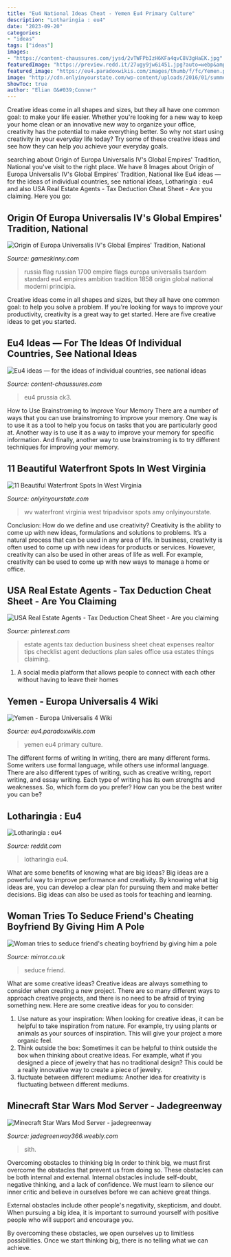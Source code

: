 ```yaml
---
title: "Eu4 National Ideas Cheat - Yemen Eu4 Primary Culture"
description: "Lotharingia : eu4"
date: "2023-09-20"
categories:
- "ideas"
tags: ["ideas"]
images:
- "https://content-chaussures.com/jysd/2vTWFPbIzH6KFa4qvC8V3gHaEK.jpg"
featuredImage: "https://preview.redd.it/27ugy9jw6i451.jpg?auto=webp&amp;s=cf6c4563c7601979b74b2a9fc65d2a22581d75cc"
featured_image: "https://eu4.paradoxwikis.com/images/thumb/f/fc/Yemen.png/330px-Yemen.png"
image: "http://cdn.onlyinyourstate.com/wp-content/uploads/2016/01/summersville2-700x394.jpg"
ShowToc: true
author: "Elian O&#039;Conner"
---
```



Creative ideas come in all shapes and sizes, but they all have one common goal: to make your life easier. Whether you're looking for a new way to keep your home clean or an innovative new way to organize your office, creativity has the potential to make everything better. So why not start using creativity in your everyday life today? Try some of these creative ideas and see how they can help you achieve your everyday goals.

	

		
searching about Origin of Europa Universalis IV&#039;s Global Empires&#039; Tradition, National you've visit to the right place. We have 8 Images about Origin of Europa Universalis IV&#039;s Global Empires&#039; Tradition, National like Eu4 ideas — for the ideas of individual countries, see national ideas, Lotharingia : eu4 and also USA Real Estate Agents - Tax Deduction Cheat Sheet - Are you claiming. Here you go:
		
    
## Origin Of Europa Universalis IV&#039;s Global Empires&#039; Tradition, National

<img loading=lazy src="https://res.cloudinary.com/lmn/image/upload/fl_lossy,q_80/c_limit,f_auto,h_360,w_640/v1/gameskinnyc/3/3/0/330px-russia-ef978.png" onerror="this.onerror=null;this.src='https://tse3.mm.bing.net/th?id=OIP.EX3M2JE9g_cQ6yB8AYnxfwEsDI&amp;pid=15.1';" alt="Origin of Europa Universalis IV&#039;s Global Empires&#039; Tradition, National">

_Source: gameskinny.com_

>russia flag russian 1700 empire flags europa universalis tsardom standard eu4 empires ambition tradition 1858 origin global national moderni principia. 

	

Creative ideas come in all shapes and sizes, but they all have one common goal: to help you solve a problem. If you're looking for ways to improve your productivity, creativity is a great way to get started. Here are five creative ideas to get you started.

    
## Eu4 Ideas — For The Ideas Of Individual Countries, See National Ideas

<img loading=lazy src="https://content-chaussures.com/jysd/2vTWFPbIzH6KFa4qvC8V3gHaEK.jpg" onerror="this.onerror=null;this.src='https://tse3.mm.bing.net/th?id=OIP.3oUXA7EOjUpgxyfgJv1nKwAAAA&amp;pid=15.1';" alt="Eu4 ideas — for the ideas of individual countries, see national ideas">

_Source: content-chaussures.com_

>eu4 prussia ck3. 

	

How to Use Brainstroming to Improve Your Memory
There are a number of ways that you can use brainstroming to improve your memory. One way is to use it as a tool to help you focus on tasks that you are particularly good at. Another way is to use it as a way to improve your memory for specific information. And finally, another way to use brainstroming is to try different techniques for improving your memory.

    
## 11 Beautiful Waterfront Spots In West Virginia

<img loading=lazy src="http://cdn.onlyinyourstate.com/wp-content/uploads/2016/01/summersville2-700x394.jpg" onerror="this.onerror=null;this.src='https://tse3.mm.bing.net/th?id=OIP.EeMflm09M0j0zogIL2Ln-AHaEK&amp;pid=15.1';" alt="11 Beautiful Waterfront Spots In West Virginia">

_Source: onlyinyourstate.com_

>wv waterfront virginia west tripadvisor spots amy onlyinyourstate. 

	

Conclusion: How do we define and use creativity?
Creativity is the ability to come up with new ideas, formulations and solutions to problems. It’s a natural process that can be used in any area of life. In business, creativity is often used to come up with new ideas for products or services. However, creativity can also be used in other areas of life as well. For example, creativity can be used to come up with new ways to manage a home or office.

    
## USA Real Estate Agents - Tax Deduction Cheat Sheet - Are You Claiming

<img loading=lazy src="https://i.pinimg.com/736x/ed/f6/a7/edf6a7946c3357a19520ba4732a2effc--real-estate-tips-real-estate-agents.jpg?b=t" onerror="this.onerror=null;this.src='https://tse1.mm.bing.net/th?id=OIP.zhmLaaHO0kYndQqA_bk_mQHaJ_&amp;pid=15.1';" alt="USA Real Estate Agents - Tax Deduction Cheat Sheet - Are you claiming">

_Source: pinterest.com_

>estate agents tax deduction business sheet cheat expenses realtor tips checklist agent deductions plan sales office usa estates things claiming. 

	

1. A social media platform that allows people to connect with each other without having to leave their homes 

    
## Yemen - Europa Universalis 4 Wiki

<img loading=lazy src="https://eu4.paradoxwikis.com/images/thumb/f/fc/Yemen.png/330px-Yemen.png" onerror="this.onerror=null;this.src='https://tse2.mm.bing.net/th?id=OIP.AICZ9SMkHt7G6tJmGZ8I9QAAAA&amp;pid=15.1';" alt="Yemen - Europa Universalis 4 Wiki">

_Source: eu4.paradoxwikis.com_

>yemen eu4 primary culture. 

	

The different forms of writing
In writing, there are many different forms. Some writers use formal language, while others use informal language. There are also different types of writing, such as creative writing, report writing, and essay writing. Each type of writing has its own strengths and weaknesses. So, which form do you prefer? How can you be the best writer you can be?

    
## Lotharingia : Eu4

<img loading=lazy src="https://preview.redd.it/27ugy9jw6i451.jpg?auto=webp&amp;s=cf6c4563c7601979b74b2a9fc65d2a22581d75cc" onerror="this.onerror=null;this.src='https://tse2.mm.bing.net/th?id=OIP.OZqUnnoVEiyDUnriIUDpNQHaEK&amp;pid=15.1';" alt="Lotharingia : eu4">

_Source: reddit.com_

>lotharingia eu4. 

	

What are some benefits of knowing what are big ideas?
Big ideas are a powerful way to improve performance and creativity. By knowing what big ideas are, you can develop a clear plan for pursuing them and make better decisions. Big ideas can also be used as tools for teaching and learning.

    
## Woman Tries To Seduce Friend&#039;s Cheating Boyfriend By Giving Him A Pole

<img loading=lazy src="https://i2-prod.mirror.co.uk/incoming/article9216320.ece/ALTERNATES/s615b/Jerry-Springer.jpg" onerror="this.onerror=null;this.src='https://tse2.mm.bing.net/th?id=OIP.w_viet1m2uZZ5qEXwTxHOAHaFa&amp;pid=15.1';" alt="Woman tries to seduce friend&#039;s cheating boyfriend by giving him a pole">

_Source: mirror.co.uk_

>seduce friend. 

	

What are some creative ideas?
Creative ideas are always something to consider when creating a new project. There are so many different ways to approach creative projects, and there is no need to be afraid of trying something new. Here are some creative ideas for you to consider: 
1. Use nature as your inspiration: When looking for creative ideas, it can be helpful to take inspiration from nature. For example, try using plants or animals as your sources of inspiration. This will give your project a more organic feel. 
2. Think outside the box: Sometimes it can be helpful to think outside the box when thinking about creative ideas. For example, what if you designed a piece of jewelry that has no traditional design? This could be a really innovative way to create a piece of jewelry. 
3. fluctuate between different mediums: Another idea for creativity is fluctuating between different mediums.

    
## Minecraft Star Wars Mod Server - Jadegreenway

<img loading=lazy src="http://jadegreenway366.weebly.com/uploads/1/2/3/7/123708492/798551794.png" onerror="this.onerror=null;this.src='https://tse4.mm.bing.net/th?id=OIP.MzdqXp_vd587xEXwqem49AHaE2&amp;pid=15.1';" alt="Minecraft Star Wars Mod Server - jadegreenway">

_Source: jadegreenway366.weebly.com_

>sith. 

	

Overcoming obstacles to thinking big
In order to think big, we must first overcome the obstacles that prevent us from doing so. These obstacles can be both internal and external.
Internal obstacles include self-doubt, negative thinking, and a lack of confidence. We must learn to silence our inner critic and believe in ourselves before we can achieve great things.

External obstacles include other people's negativity, skepticism, and doubt. When pursuing a big idea, it is important to surround yourself with positive people who will support and encourage you.

By overcoming these obstacles, we open ourselves up to limitless possibilities. Once we start thinking big, there is no telling what we can achieve.

